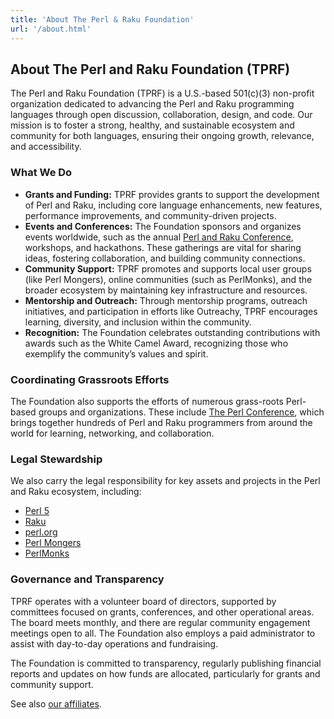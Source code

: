 ```yaml
---
title: 'About The Perl & Raku Foundation'
url: '/about.html'
---
```



## About The Perl and Raku Foundation (TPRF)

The Perl and Raku Foundation (TPRF) is a U.S.-based 501(c)(3) non-profit organization dedicated to advancing the Perl and Raku programming languages through open discussion, collaboration, design, and code. Our mission is to foster a strong, healthy, and sustainable ecosystem and community for both languages, ensuring their ongoing growth, relevance, and accessibility.

### What We Do

- **Grants and Funding:** TPRF provides grants to support the development of Perl and Raku, including core language enhancements, new features, performance improvements, and community-driven projects.
- **Events and Conferences:** The Foundation sponsors and organizes events worldwide, such as the annual [Perl and Raku Conference](https://perlconference.us/), workshops, and hackathons. These gatherings are vital for sharing ideas, fostering collaboration, and building community connections.
- **Community Support:** TPRF promotes and supports local user groups (like Perl Mongers), online communities (such as PerlMonks), and the broader ecosystem by maintaining key infrastructure and resources.
- **Mentorship and Outreach:** Through mentorship programs, outreach initiatives, and participation in efforts like Outreachy, TPRF encourages learning, diversity, and inclusion within the community.
- **Recognition:** The Foundation celebrates outstanding contributions with awards such as the White Camel Award, recognizing those who exemplify the community’s values and spirit.

### Coordinating Grassroots Efforts

The Foundation also supports the efforts of numerous grass-roots Perl-based groups and organizations. These include [The Perl Conference](https://perlconference.us/), which brings together hundreds of Perl and Raku programmers from around the world for learning, networking, and collaboration.

### Legal Stewardship

We also carry the legal responsibility for key assets and projects in the Perl and Raku ecosystem, including:

- [Perl 5](http://www.perl.org/get.html)
- [Raku](http://dev.perl.org/perl6/)
- [perl.org](http://www.perl.org/)
- [Perl Mongers](http://www.pm.org/)
- [PerlMonks](http://www.perlmonks.org/)

### Governance and Transparency

TPRF operates with a volunteer board of directors, supported by committees focused on grants, conferences, and other operational areas. The board meets monthly, and there are regular community engagement meetings open to all. The Foundation also employs a paid administrator to assist with day-to-day operations and fundraising.

The Foundation is committed to transparency, regularly publishing financial reports and updates on how funds are allocated, particularly for grants and community support.



See also [our affiliates](/affiliates.html).
